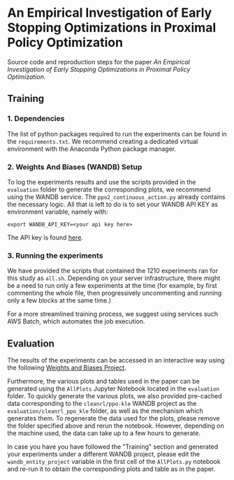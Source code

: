 # An Empirical Investigation of Early Stopping Optimizations in Proximal Policy Optimization

Source code and reproduction steps for the paper _An Empirical Investigation of Early Stopping Optimizations in Proximal Policy Optimization_.

## Training

### 1. Dependencies

The list of python packages required to run the experiments can be found in the `requirements.txt`.
We recommend creating a dedicated virtual environment with the Anaconda Python package manager.

### 2. Weights And Biases (WANDB) Setup

To log the experiments results and use the scripts provided in the `evaluation` folder to generate the corresponding plots, we
recommend using the WANDB service.
The `ppo2_continuous_action.py` already contains the necessary logic.
All that is left to do is to set your WANDB API KEY as environment variable, namely with:
```
export WANDB_API_KEY=<your api key here>
```
The API key is found [here](https://app.wandb.ai/settings).

### 3. Running the experiments

We have provided the scripts that contained the 1210 experiments ran for this study as `all.sh`.
Depending on your server infrastructure, there might be a need to run only a few experiments at the time (for example, by first commenting the whole file, then progressively uncommenting and running only a few blocks at the same time.)

For a more streamlined training process, we suggest using services such AWS Batch, which automates the job execution.

## Evaluation

The results of the experiments can be accessed in an interactive way using the following [Weights and Biases Project](ttps://wandb.ai/cleanrl/ppo-kle).

Furthermore, the various plots and tables used in the paper can be generated using the `AllPlots` Jupyter Notebook located in the `evaluation` folder.
To quickly generate the various plots, we also provided pre-cached data corresponding to the `cleanrl/ppo-kle` WANDB project as the `evaluation/cleanrl_ppo_kle` folder, as well as the mechanism which generates them.
To regenerate the data used for the plots, please remove the folder specified above and rerun the notebook. However, depending on the machine used, the data can take up to a few hours to generate.

In case you have you have followed the "Training" section and generated your experiments under a different WANDB project, please edit the `wandb_entity_project` variable in the first cell of the `AllPlots.py` notebook and re-run it to obtain the corresponding plots and table as in the paper.
